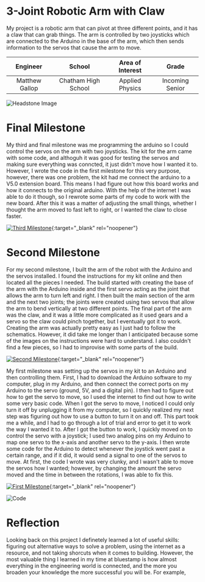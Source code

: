 ﻿# 3-Joint Robotic Arm with Claw
My project is a robotic arm that can pivot at three different points, and it has a claw that can grab things. The arm is controlled by two joysticks which are connected to the Arduino in the base of the arm, which then sends information to the servos that cause the arm to move.

| **Engineer** | **School** | **Area of Interest** | **Grade** |
|:--:|:--:|:--:|:--:|
| Matthew Gallop | Chatham High School | Applied Physics | Incoming Senior

![Headstone Image](https://cdn-a.william-reed.com/var/wrbm_gb_food_pharma/storage/images/9/2/8/5/235829-6-eng-GB/Feed-Test-SIC-Feed-20142_news_large.jpg)
  
# Final Milestone
My third and final milestone was me programming the arduino so I could control the servos on the arm with two joysticks. The kit for the arm came with some code, and althoguh it was good for testing the servos and making sure everything was conncted, it just didn't move how I wanted it to. However, I wrote the code in the first milestone for this very purpose, however, there was one problem, the kit had me connect the arduino to a V5.0 extension board. This means I had figure out how this board works and how it connects to the original arduino. With the help of the internet I was able to do it though, so I rewrote some parts of my code to work with the new board. After this it was a matter of adjusting the small things, whether I thought the arm moved to fast left to right, or I wanted the claw to close faster.

[![Third Milestone](https://res.cloudinary.com/marcomontalbano/image/upload/v1628863992/video_to_markdown/images/youtube--0H1-vZKlEeI-c05b58ac6eb4c4700831b2b3070cd403.jpg)](https://youtu.be/0H1-vZKlEeI "Third Milestone"){:target="_blank" rel="noopener"}

# Second Milestone
For my second milestone, I built the arm of the robot with the Arduino and the servos installed. I found the instructions for my kit online and then located all the pieces I needed. The build started with creating the base of the arm with the Arduino inside and the first servo acting as the joint that allows the arm to turn left and right. I then built the main section of the arm and the next two joints; the joints were created using two servos that allow the arm to bend vertically at two different points. The final part of the arm was the claw, and it was a little more complicated as it used gears and a servo so the claw could pinch together, but I eventually got it to work. Creating the arm was actually pretty easy as I just had to follow the schematics. However, it did take me longer than I anticipated because some of the images on the instructions were hard to understand. I also couldn't find a few pieces, so I had to improvise with some parts of the build.

[![Second Milestone](https://res.cloudinary.com/marcomontalbano/image/upload/v1628863331/video_to_markdown/images/youtube--A1KUSVv_eJ0-c05b58ac6eb4c4700831b2b3070cd403.jpg)](https://youtu.be/A1KUSVv_eJ0 "Second Milestone"){:target="_blank" rel="noopener"}
  
My first milestone was setting up the servos in my kit to an Arduino and then controlling them. First, I had to download the Arduino software to my computer, plug in my Arduino, and then connect the correct ports on my Arduino to the servo (ground, 5V, and a digital pin). I then had to figure out how to get the servo to move, so I used the internet to find out how to write some very basic code. When I got the servo to move, I noticed I could only turn it off by unplugging it from my computer, so I quickly realized my next step was figuring out how to use a button to turn it on and off. This part took me a while, and I had to go through a lot of trial and error to get it to work the way I wanted it to. After I got the button to work, I quickly moved on to control the servo with a joystick; I used two analog pins on my Arduino to map one servo to the x-axis and another servo to the y-axis. I then wrote some code for the Arduino to detect whenever the joystick went past a certain range, and if it did, it would send a signal to one of the servos to move. At first, the code I wrote was very clunky, and I wasn't able to move the servos how I wanted; however, by changing the amount the servo moved and the time in between the rotations, I was able to fix this.

[![First Milestone](https://res.cloudinary.com/marcomontalbano/image/upload/v1628084634/video_to_markdown/images/youtube--TIL9YxUkU94-c05b58ac6eb4c4700831b2b3070cd403.jpg)](https://www.youtube.com/watch?v=TIL9YxUkU94&pp=sAQA "First Milestone"){:target="_blank" rel="noopener"}

![Code](https://github.com/mattpgallop/MatthewGallop_BSE_Portfolio/raw/gh-pages/Screen%20Shot%202021-08-06%20at%209.16.02%20AM.png)

# Reflection

Looking back on this project I definetely learned a lot of useful skills: figuring out alternative ways to solve a problem, using the internet as a resource, and not taking shorcuts when it comes to building. However, the most valuable thing I learned in my time at bluestamp is how almost everything in the engineering world is connected, and the more you broaden your knowledge the more successful you will be. For example, 
